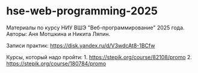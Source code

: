 # hse-web-programming-2025
Материалы по курсу НИУ ВШЭ "Веб-программирование" 2025 года. Авторы: Аня Мотшкина и Никита Ляпин.

Записи практик: https://disk.yandex.ru/d/V3wdcAt8-1BCfw

Курсы, который надо пройти:
    1. https://stepik.org/course/82108/promo
    2. https://stepik.org/course/180784/promo
